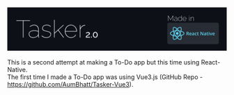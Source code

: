 # <img align="center" src="https://raw.githubusercontent.com/AumBhatt/Tasker-React-Native/main/assets/Tasker-2-0_2.svg" />
This is a second attempt at making a To-Do app but this time using React-Native. <br>
The first time I made a To-Do app was using Vue3.js (GitHub Repo - https://github.com/AumBhatt/Tasker-Vue3).

